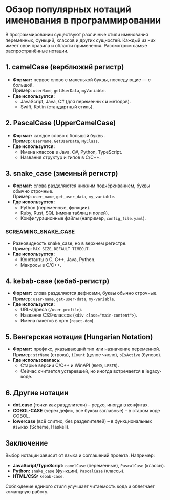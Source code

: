 # **Обзор популярных нотаций именования в программировании**  

В программировании существуют различные стили именования переменных, функций, классов и других сущностей. Каждый из них имеет свои правила и области применения. Рассмотрим самые распространённые нотации.  

## **1. camelCase (верблюжий регистр)**  
- **Формат:** первое слово с маленькой буквы, последующие — с большой.  
  Пример: `userName`, `getUserData`, `myVariable`.  
- **Где используется:**  
  - JavaScript, Java, C# (для переменных и методов).  
  - Swift, Kotlin (стандартный стиль).  

## **2. PascalCase (UpperCamelCase)**  
- **Формат:** каждое слово с большой буквы.  
  Пример: `UserName`, `GetUserData`, `MyClass`.  
- **Где используется:**  
  - Имена классов в Java, C#, Python, TypeScript.  
  - Названия структур и типов в C/C++.  

## **3. snake_case (змеиный регистр)**  
- **Формат:** слова разделяются нижним подчёркиванием, буквы обычно строчные.  
  Пример: `user_name`, `get_user_data`, `my_variable`.  
- **Где используется:**  
  - Python (переменные, функции).  
  - Ruby, Rust, SQL (имена таблиц и полей).  
  - Конфигурационные файлы (например, `config_file.yaml`).  

### **SCREAMING_SNAKE_CASE**  
- Разновидность snake_case, но в верхнем регистре.  
  Пример: `MAX_SIZE`, `DEFAULT_TIMEOUT`.  
- **Где используется:**  
  - Константы в C, C++, Java, Python.  
  - Макросы в C/C++.  

## **4. kebab-case (кебаб-регистр)**  
- **Формат:** слова разделяются дефисами, буквы обычно строчные.  
  Пример: `user-name`, `get-user-data`, `my-variable`.  
- **Где используется:**  
  - URL-адреса (`/user-profile`).  
  - Названия CSS-классов (`<div class="main-content">`).  
  - Имена пакетов в npm (`react-dom`).  

## **5. Венгерская нотация (Hungarian Notation)**  
- **Формат:** префикс, указывающий тип или назначение переменной.  
  Пример: `strName` (строка), `iCount` (целое число), `bIsActive` (булево).  
- **Где использовалась:**  
  - Старые версии C/C++ и WinAPI (`HWND`, `LPSTR`).  
  - Сейчас считается устаревшей, но иногда встречается в legacy-коде.  

## **6. Другие нотации**  
- **dot.case** (точки как разделители) – редко, иногда в конфигах.  
- **COBOL-CASE** (через дефис, все буквы заглавные) – в старом коде COBOL.  
- **lowercase** (всё слитно, без разделителей) – в функциональных языках (Scheme, Haskell).  

## **Заключение**  
Выбор нотации зависит от языка и соглашений проекта. Например:  
- **JavaScript/TypeScript:** `camelCase` (переменные), `PascalCase` (классы).  
- **Python:** `snake_case` (функции), `PascalCase` (классы).  
- **HTML/CSS:** `kebab-case`.  

Соблюдение единого стиля улучшает читаемость кода и облегчает командную работу.